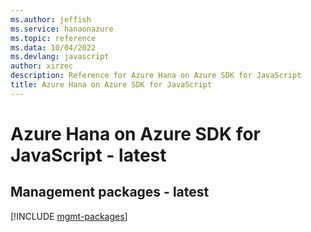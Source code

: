 ```yaml
---
ms.author: jeffish
ms.service: hanaonazure
ms.topic: reference
ms.data: 10/04/2022
ms.devlang: javascript
author: xirzec
description: Reference for Azure Hana on Azure SDK for JavaScript
title: Azure Hana on Azure SDK for JavaScript
---
```

# Azure Hana on Azure SDK for JavaScript - latest

## Management packages - latest
[!INCLUDE [mgmt-packages](hana-on-azure-mgmt-index.md)]